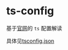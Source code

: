# ts-config

基于[官网](https://www.typescriptlang.org/tsconfig)的 `ts` 配置解读

具体见[tsconfig.json](./tsconfig.json)
